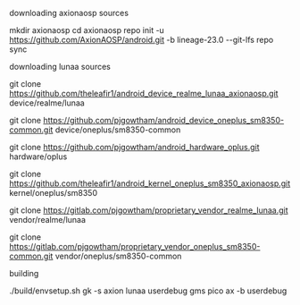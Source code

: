 downloading axionaosp sources

mkdir axionaosp
cd axionaosp
repo init -u https://github.com/AxionAOSP/android.git -b lineage-23.0 --git-lfs
repo sync

downloading lunaa sources

git clone  https://github.com/theleafir1/android_device_realme_lunaa_axionaosp.git  device/realme/lunaa

git clone  https://github.com/pjgowtham/android_device_oneplus_sm8350-common.git device/oneplus/sm8350-common

git clone https://github.com/pjgowtham/android_hardware_oplus.git hardware/oplus

git clone https://github.com/theleafir1/android_kernel_oneplus_sm8350_axionaosp.git kernel/oneplus/sm8350

git clone https://gitlab.com/pjgowtham/proprietary_vendor_realme_lunaa.git vendor/realme/lunaa

git clone https://gitlab.com/pjgowtham/proprietary_vendor_oneplus_sm8350-common.git vendor/oneplus/sm8350-common

building

./build/envsetup.sh
gk -s
axion lunaa userdebug gms pico
ax -b userdebug
